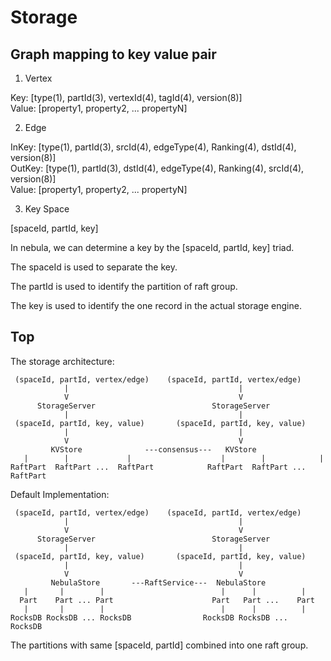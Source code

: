 # Storage

## Graph mapping to key value pair

1. Vertex

Key: [type(1), partId(3), vertexId(4), tagId(4), version(8)] <br/>
Value: [property1, property2, ... propertyN]

2. Edge

InKey: [type(1), partId(3), srcId(4), edgeType(4), Ranking(4), dstId(4), version(8)] <br/>
OutKey: [type(1), partId(3), dstId(4), edgeType(4), Ranking(4), srcId(4), version(8)] <br/>
Value: [property1, property2, ... propertyN] <br/>

3. Key Space

[spaceId, partId, key]

In nebula, we can determine a key by the [spaceId, partId, key] triad.

The spaceId is used to separate the key.

The partId is used to identify the partition of raft group.

The key is used to identify the one record in the actual storage engine.

## Top

The storage architecture:

```
 (spaceId, partId, vertex/edge)    (spaceId, partId, vertex/edge)
            |                                      |
            V                                      V
      StorageServer                          StorageServer
            |                                      |
 (spaceId, partId, key, value)       (spaceId, partId, key, value)
            |                                      |
            V                                      V
         KVStore              ---consensus---   KVStore
   |        |             |                    |        |            |
RaftPart  RaftPart ...  RaftPart            RaftPart  RaftPart ... RaftPart
```

Default Implementation:

```
 (spaceId, partId, vertex/edge)    (spaceId, partId, vertex/edge)
            |                                      |
            V                                      V
      StorageServer                          StorageServer
            |                                      |
 (spaceId, partId, key, value)       (spaceId, partId, key, value)
            |                                      |
            V                                      V
         NebulaStore       ---RaftService---  NebulaStore
   |       |        |                          |      |          |
  Part    Part ... Part                      Part   Part ...    Part
   |       |        |                          |      |          |
RocksDB RocksDB ... RocksDB                RocksDB RocksDB ...  RocksDB
```

The partitions with same [spaceId, partId] combined into one raft group.
